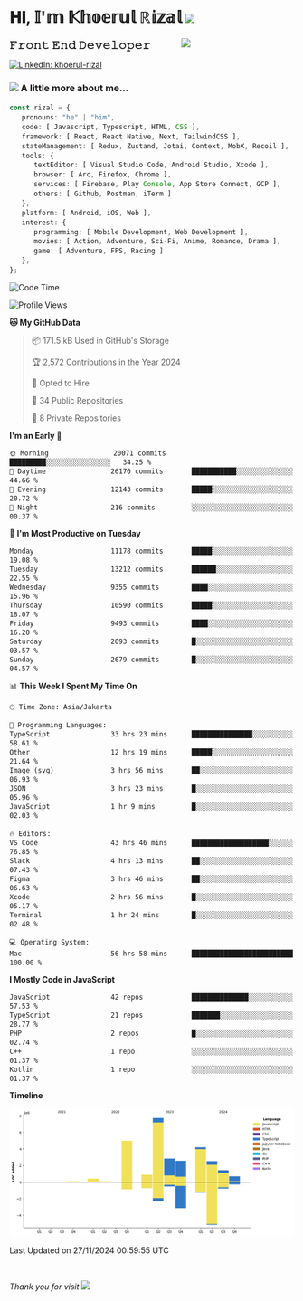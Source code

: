<h1> 𝐇𝐢, 𝕀'𝕞 𝕂𝕙𝕠𝕖𝕣𝕦𝕝 ℝ𝕚𝕫𝕒𝕝 <img src="https://media.giphy.com/media/mGcNjsfWAjY5AEZNw6/giphy.gif" width="50"></h1>
<img align='right' src="https://media.giphy.com/media/v1.Y2lkPTc5MGI3NjExOWI2ajR2NGJubzBsZHFuaHMwajRrcDNsNXJwOG8yb3F0NjhkNXF4OSZlcD12MV9pbnRlcm5hbF9naWZfYnlfaWQmY3Q9cw/fkZukR450RQ1qnGaq9/giphy.gif" width="200">
<strong style="font-size:20px;">𝙵𝚛𝚘𝚗𝚝 𝙴𝚗𝚍 𝙳𝚎𝚟𝚎𝚕𝚘𝚙𝚎𝚛</strong>
</p></em>

[![LinkedIn: khoerul-rizal](https://img.shields.io/badge/khoerul--rizal-blue?style=flat-square&logo=Linkedin&logoColor=white&link=https://www.linkedin.com/in/khoerul-rizal/)](https://www.linkedin.com/in/khoerul-rizal/)

### <img src="https://media.giphy.com/media/VgCDAzcKvsR6OM0uWg/giphy.gif" width="50"> A little more about me...

```typescript
const rizal = {
   pronouns: "he" | "him",
   code: [ Javascript, Typescript, HTML, CSS ],
   framework: [ React, React Native, Next, TailwindCSS ],
   stateManagement: [ Redux, Zustand, Jotai, Context, MobX, Recoil ],
   tools: {
      textEditor: [ Visual Studio Code, Android Studio, Xcode ],
      browser: [ Arc, Firefox, Chrome ],
      services: [ Firebase, Play Console, App Store Connect, GCP ],
      others: [ Github, Postman, iTerm ]
   },
   platform: [ Android, iOS, Web ],
   interest: {
      programming: [ Mobile Development, Web Development ],
      movies: [ Action, Adventure, Sci-Fi, Anime, Romance, Drama ],
      game: [ Adventure, FPS, Racing ]
   },
};
```

<!--START_SECTION:waka-->
![Code Time](http://img.shields.io/badge/Code%20Time-1%2C669%20hrs%2041%20mins-blue)

![Profile Views](http://img.shields.io/badge/Profile%20Views-5-blue)

**🐱 My GitHub Data** 

> 📦 171.5 kB Used in GitHub's Storage 
 > 
> 🏆 2,572 Contributions in the Year 2024
 > 
> 💼 Opted to Hire
 > 
> 📜 34 Public Repositories 
 > 
> 🔑 8 Private Repositories 
 > 
**I'm an Early 🐤** 

```text
🌞 Morning                20071 commits       █████████░░░░░░░░░░░░░░░░   34.25 % 
🌆 Daytime                26170 commits       ███████████░░░░░░░░░░░░░░   44.66 % 
🌃 Evening                12143 commits       █████░░░░░░░░░░░░░░░░░░░░   20.72 % 
🌙 Night                  216 commits         ░░░░░░░░░░░░░░░░░░░░░░░░░   00.37 % 
```
📅 **I'm Most Productive on Tuesday** 

```text
Monday                   11178 commits       █████░░░░░░░░░░░░░░░░░░░░   19.08 % 
Tuesday                  13212 commits       ██████░░░░░░░░░░░░░░░░░░░   22.55 % 
Wednesday                9355 commits        ████░░░░░░░░░░░░░░░░░░░░░   15.96 % 
Thursday                 10590 commits       █████░░░░░░░░░░░░░░░░░░░░   18.07 % 
Friday                   9493 commits        ████░░░░░░░░░░░░░░░░░░░░░   16.20 % 
Saturday                 2093 commits        █░░░░░░░░░░░░░░░░░░░░░░░░   03.57 % 
Sunday                   2679 commits        █░░░░░░░░░░░░░░░░░░░░░░░░   04.57 % 
```


📊 **This Week I Spent My Time On** 

```text
🕑︎ Time Zone: Asia/Jakarta

💬 Programming Languages: 
TypeScript               33 hrs 23 mins      ███████████████░░░░░░░░░░   58.61 % 
Other                    12 hrs 19 mins      █████░░░░░░░░░░░░░░░░░░░░   21.64 % 
Image (svg)              3 hrs 56 mins       ██░░░░░░░░░░░░░░░░░░░░░░░   06.93 % 
JSON                     3 hrs 23 mins       █░░░░░░░░░░░░░░░░░░░░░░░░   05.96 % 
JavaScript               1 hr 9 mins         █░░░░░░░░░░░░░░░░░░░░░░░░   02.03 % 

🔥 Editors: 
VS Code                  43 hrs 46 mins      ███████████████████░░░░░░   76.85 % 
Slack                    4 hrs 13 mins       ██░░░░░░░░░░░░░░░░░░░░░░░   07.43 % 
Figma                    3 hrs 46 mins       ██░░░░░░░░░░░░░░░░░░░░░░░   06.63 % 
Xcode                    2 hrs 56 mins       █░░░░░░░░░░░░░░░░░░░░░░░░   05.17 % 
Terminal                 1 hr 24 mins        █░░░░░░░░░░░░░░░░░░░░░░░░   02.48 % 

💻 Operating System: 
Mac                      56 hrs 58 mins      █████████████████████████   100.00 % 
```

**I Mostly Code in JavaScript** 

```text
JavaScript               42 repos            ██████████████░░░░░░░░░░░   57.53 % 
TypeScript               21 repos            ███████░░░░░░░░░░░░░░░░░░   28.77 % 
PHP                      2 repos             █░░░░░░░░░░░░░░░░░░░░░░░░   02.74 % 
C++                      1 repo              ░░░░░░░░░░░░░░░░░░░░░░░░░   01.37 % 
Kotlin                   1 repo              ░░░░░░░░░░░░░░░░░░░░░░░░░   01.37 % 
```



**Timeline**

![Lines of Code chart](https://raw.githubusercontent.com/khoerulrizal/khoerulrizal/main/assets/bar_graph.png)


 Last Updated on 27/11/2024 00:59:55 UTC
<!--END_SECTION:waka-->
</details>
<br/>

<em>Thank you for visit</em> <img src="https://media.giphy.com/media/v1.Y2lkPTc5MGI3NjExcHdvNm1qZWtjaGw0ZjdwM3Z3NnY2dHlueTVuODBta2FiY20wM2YybSZlcD12MV9pbnRlcm5hbF9naWZfYnlfaWQmY3Q9cw/tV25tpdKqdFa9x81k2/giphy.gif" width="40">
